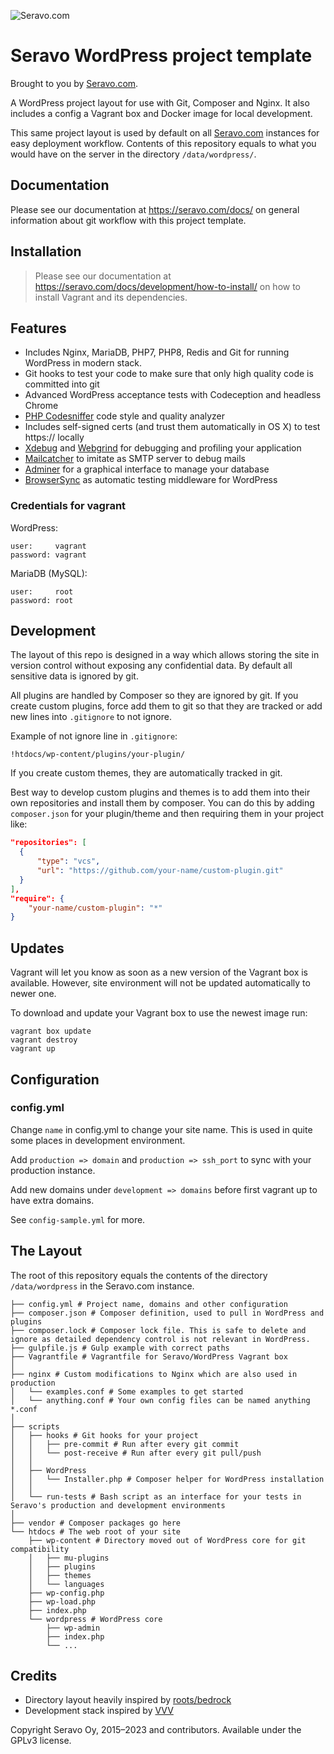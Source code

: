 ![Seravo.com](https://seravo.com/wp-content/themes/seravo/images/seravo-banner-808x300.png)

# Seravo WordPress project template

Brought to you by [Seravo.com](https://seravo.com).

A WordPress project layout for use with Git, Composer and Nginx. It also
includes a config a Vagrant box and Docker image for local development.

This same project layout is used by default on all
[Seravo.com](https://seravo.com) instances for easy deployment workflow.
Contents of this repository equals to what you would have on the server in the
directory `/data/wordpress/`.


## Documentation

Please see our documentation at https://seravo.com/docs/ on general information
about git workflow with this project template.


## Installation

> Please see our documentation at
> https://seravo.com/docs/development/how-to-install/ on how to install Vagrant
> and its dependencies.


## Features

* Includes Nginx, MariaDB, PHP7, PHP8, Redis and Git for running WordPress in
  modern stack.
* Git hooks to test your code to make sure that only high quality code is
  committed into git
* Advanced WordPress acceptance tests with Codeception and headless Chrome
* [PHP Codesniffer](https://github.com/squizlabs/PHP_CodeSniffer) code style
  and quality analyzer
* Includes self-signed certs (and trust them automatically in OS X) to test
  https:// locally
* [Xdebug](http://xdebug.org/) and
  [Webgrind](https://code.google.com/p/webgrind/) for debugging and profiling
  your application
* [Mailcatcher](http://mailcatcher.me/) to imitate as SMTP server to debug
  mails
* [Adminer](http://www.adminer.org/) for a graphical interface to manage your
  database
* [BrowserSync](http://browsersync.io) as automatic testing middleware for
  WordPress


### Credentials for vagrant

WordPress:

```
user:     vagrant
password: vagrant
```

MariaDB (MySQL):

```
user:     root
password: root
```


## Development

The layout of this repo is designed in a way which allows storing the site in
version control without exposing any confidential data. By default all
sensitive data is ignored by git.

All plugins are handled by Composer so they are ignored by git. If you create
custom plugins, force add them to git so that they are tracked or add new lines
into `.gitignore` to not ignore.

Example of not ignore line in `.gitignore`:

    !htdocs/wp-content/plugins/your-plugin/

If you create custom themes, they are automatically tracked in git.

Best way to develop custom plugins and themes is to add them into their own
repositories and install them by composer.  You can do this by adding
`composer.json` for your plugin/theme and then requiring them in your project
like:

```json
"repositories": [
  {
      "type": "vcs",
      "url": "https://github.com/your-name/custom-plugin.git"
  }
],
"require": {
    "your-name/custom-plugin": "*"
}
```


## Updates

Vagrant will let you know as soon as a new version of the Vagrant box is
available. However, site environment will not be updated automatically to newer
one.

To download and update your Vagrant box to use the newest image run:

    vagrant box update
    vagrant destroy
    vagrant up


## Configuration

### config.yml

Change `name` in config.yml to change your site name. This is used in quite
some places in development environment.

Add `production => domain` and `production => ssh_port` to sync with your
production instance.

Add new domains under `development => domains` before first vagrant up to have
extra domains.

See `config-sample.yml` for more.


## The Layout

The root of this repository equals the contents of the directory
`/data/wordpress` in the Seravo.com instance.

```
├── config.yml # Project name, domains and other configuration
├── composer.json # Composer definition, used to pull in WordPress and plugins
├── composer.lock # Composer lock file. This is safe to delete and ignore as detailed dependency control is not relevant in WordPress.
├── gulpfile.js # Gulp example with correct paths
├── Vagrantfile # Vagrantfile for Seravo/WordPress Vagrant box
│
├── nginx # Custom modifications to Nginx which are also used in production
│   └── examples.conf # Some examples to get started
│   └── anything.conf # Your own config files can be named anything *.conf
│
├── scripts
│   ├── hooks # Git hooks for your project
│   │   ├── pre-commit # Run after every git commit
│   │   └── post-receive # Run after every git pull/push
│   │
│   ├── WordPress
│   │   └── Installer.php # Composer helper for WordPress installation
│   │
│   └── run-tests # Bash script as an interface for your tests in Seravo's production and development environments
│
├── vendor # Composer packages go here
└── htdocs # The web root of your site
    ├── wp-content # Directory moved out of WordPress core for git compatibility
    │   ├── mu-plugins
    │   ├── plugins
    │   ├── themes
    │   └── languages
    ├── wp-config.php
    ├── wp-load.php
    ├── index.php
    └── wordpress # WordPress core
        ├── wp-admin
        ├── index.php
        └── ...
```

## Credits

* Directory layout heavily inspired by
  [roots/bedrock](https://github.com/roots/bedrock)
* Development stack inspired by
  [VVV](https://github.com/Varying-Vagrant-Vagrants/VVV)

Copyright Seravo Oy, 2015–2023 and contributors. Available under the GPLv3
license.

